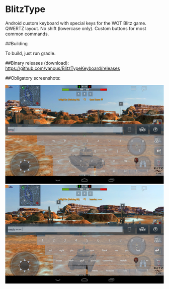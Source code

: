 # BlitzType

Android custom keyboard with special keys for the WOT Blitz game. QWERTZ layout. No shift (lowercase only). Custom buttons for most common commands.


##Building

To build, just run gradle.

##Binary releases (download):
https://github.com/vanous/BlitzTypeKeyboard/releases

##Obligatory screenshots:

![Screenshot](Screenshot_2017-01-01-00-24-15.png)
![Screenshot](Screenshot_2017-01-01-00-24-51.png)
